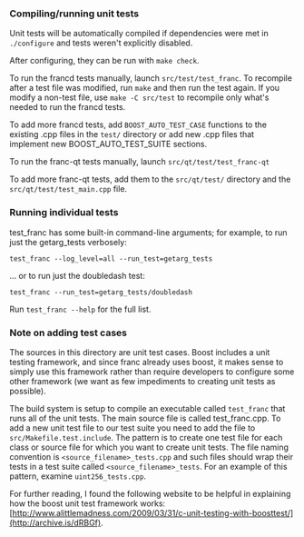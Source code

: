 ### Compiling/running unit tests

Unit tests will be automatically compiled if dependencies were met in `./configure`
and tests weren't explicitly disabled.

After configuring, they can be run with `make check`.

To run the francd tests manually, launch `src/test/test_franc`. To recompile
after a test file was modified, run `make` and then run the test again. If you
modify a non-test file, use `make -C src/test` to recompile only what's needed
to run the francd tests.

To add more francd tests, add `BOOST_AUTO_TEST_CASE` functions to the existing
.cpp files in the `test/` directory or add new .cpp files that
implement new BOOST_AUTO_TEST_SUITE sections.

To run the franc-qt tests manually, launch `src/qt/test/test_franc-qt`

To add more franc-qt tests, add them to the `src/qt/test/` directory and
the `src/qt/test/test_main.cpp` file.

### Running individual tests

test_franc has some built-in command-line arguments; for
example, to run just the getarg_tests verbosely:

    test_franc --log_level=all --run_test=getarg_tests

... or to run just the doubledash test:

    test_franc --run_test=getarg_tests/doubledash

Run `test_franc --help` for the full list.

### Note on adding test cases

The sources in this directory are unit test cases.  Boost includes a
unit testing framework, and since franc already uses boost, it makes
sense to simply use this framework rather than require developers to
configure some other framework (we want as few impediments to creating
unit tests as possible).

The build system is setup to compile an executable called `test_franc`
that runs all of the unit tests.  The main source file is called
test_franc.cpp. To add a new unit test file to our test suite you need
to add the file to `src/Makefile.test.include`. The pattern is to create
one test file for each class or source file for which you want to create
unit tests.  The file naming convention is `<source_filename>_tests.cpp`
and such files should wrap their tests in a test suite
called `<source_filename>_tests`. For an example of this pattern,
examine `uint256_tests.cpp`.

For further reading, I found the following website to be helpful in
explaining how the boost unit test framework works:
[http://www.alittlemadness.com/2009/03/31/c-unit-testing-with-boosttest/](http://archive.is/dRBGf).
